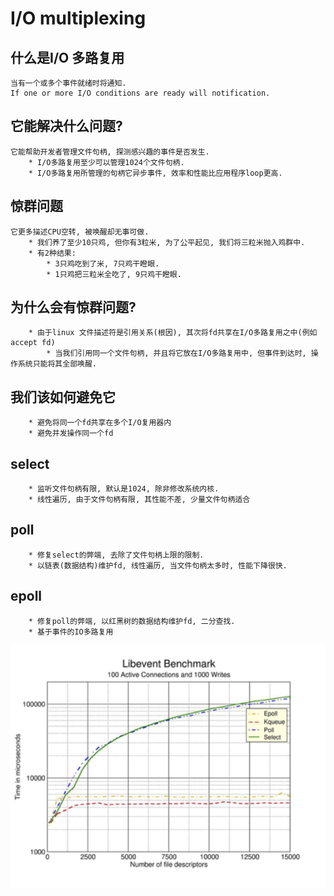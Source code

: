 # I/O multiplexing

## 什么是I/O 多路复用
```
当有一个或多个事件就绪时将通知.
If one or more I/O conditions are ready will notification.
```

## 它能解决什么问题?
```
它能帮助开发者管理文件句柄, 探测感兴趣的事件是否发生.
    * I/O多路复用至少可以管理1024个文件句柄.
    * I/O多路复用所管理的句柄它异步事件, 效率和性能比应用程序loop更高.
```

## 惊群问题
```
它更多描述CPU空转, 被唤醒却无事可做.
    * 我们养了至少10只鸡, 但你有3粒米, 为了公平起见, 我们将三粒米抛入鸡群中.
    * 有2种结果:
        * 3只鸡吃到了米, 7只鸡干瞪眼.
        * 1只鸡把三粒米全吃了, 9只鸡干瞪眼.
```

## 为什么会有惊群问题?
```
    * 由于linux 文件描述符是引用关系(根因), 其次将fd共享在I/O多路复用之中(例如accept fd)
        * 当我们引用同一个文件句柄, 并且将它放在I/O多路复用中, 但事件到达时, 操作系统只能将其全部唤醒.
```

## 我们该如何避免它
```
    * 避免将同一个fd共享在多个I/O复用器内
    * 避免并发操作同一个fd
```

## select
```
    * 监听文件句柄有限, 默认是1024, 除非修改系统内核.
    * 线性遍历, 由于文件句柄有限, 其性能不差, 少量文件句柄适合
```

## poll
```
    * 修复select的弊端, 去除了文件句柄上限的限制.
    * 以链表(数据结构)维护fd, 线性遍历, 当文件句柄太多时, 性能下降很快.
```

## epoll
```
    * 修复poll的弊端, 以红黑树的数据结构维护fd, 二分查找.
    * 基于事件的IO多路复用
```

![image](/Picture/benchmark.png)